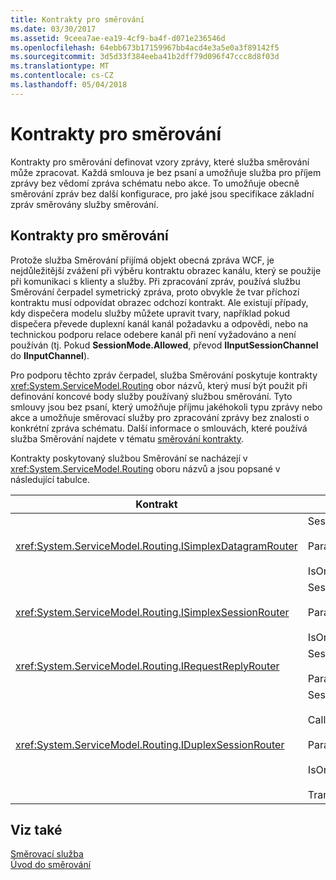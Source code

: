 ```yaml
---
title: Kontrakty pro směrování
ms.date: 03/30/2017
ms.assetid: 9ceea7ae-ea19-4cf9-ba4f-d071e236546d
ms.openlocfilehash: 64ebb673b17159967bb4acd4e3a5e0a3f89142f5
ms.sourcegitcommit: 3d5d33f384eeba41b2dff79d096f47ccc8d8f03d
ms.translationtype: MT
ms.contentlocale: cs-CZ
ms.lasthandoff: 05/04/2018
---
```

# <a name="routing-contracts"></a>Kontrakty pro směrování
Kontrakty pro směrování definovat vzory zprávy, které služba směrování může zpracovat.  Každá smlouva je bez psaní a umožňuje služba pro příjem zprávy bez vědomí zpráva schématu nebo akce. To umožňuje obecně směrování zpráv bez další konfigurace, pro jaké jsou specifikace základní zpráv směrovány služby směrování.  
  
## <a name="routing-contracts"></a>Kontrakty pro směrování  
 Protože služba Směrování přijímá objekt obecná zpráva WCF, je nejdůležitější zvážení při výběru kontraktu obrazec kanálu, který se použije při komunikaci s klienty a služby. Při zpracování zpráv, používá službu Směrování čerpadel symetrický zpráva, proto obvykle že tvar příchozí kontraktu musí odpovídat obrazec odchozí kontrakt. Ale existují případy, kdy dispečera modelu služby můžete upravit tvary, například pokud dispečera převede duplexní kanál kanál požadavku a odpovědi, nebo na technickou podporu relace odebere kanál při není vyžadováno a není používán (tj. Pokud **SessionMode.Allowed**, převod **IInputSessionChannel** do **IInputChannel**).  
  
 Pro podporu těchto zpráv čerpadel, služba Směrování poskytuje kontrakty <xref:System.ServiceModel.Routing> obor názvů, který musí být použit při definování koncové body služby používaný službou směrování. Tyto smlouvy jsou bez psaní, který umožňuje příjmu jakéhokoli typu zprávy nebo akce a umožňuje směrovací služby pro zpracování zprávy bez znalosti o konkrétní zpráva schématu. Další informace o smlouvách, které používá služba Směrování najdete v tématu [směrování kontrakty](../../../../docs/framework/wcf/feature-details/routing-contracts.md).  
  
 Kontrakty poskytovaný službou Směrování se nacházejí v <xref:System.ServiceModel.Routing> oboru názvů a jsou popsané v následující tabulce.  
  
|Kontrakt|Obrazec|Tvar kanálu|  
|--------------|-----------|-------------------|  
|<xref:System.ServiceModel.Routing.ISimplexDatagramRouter>|SessionMode = SessionMode.Allowed<br /><br /> Parametru AsyncPattern = true<br /><br /> IsOneWay = true|IInputChannel -> IOutputChannel|  
|<xref:System.ServiceModel.Routing.ISimplexSessionRouter>|SessionMode = SessionMode.Required<br /><br /> Parametru AsyncPattern = true<br /><br /> IsOneWay = true|IInputSessionChannel -> IOutputSessionChannel|  
|<xref:System.ServiceModel.Routing.IRequestReplyRouter>|SessionMode = SessionMode.Allowed<br /><br /> Parametru AsyncPattern = true|IReplyChannel -> třídu IRequestChannel|  
|<xref:System.ServiceModel.Routing.IDuplexSessionRouter>|SessionMode=SessionMode.Required<br /><br /> CallbackContract=typeof(ISimplexSession)<br /><br /> Parametru AsyncPattern = true<br /><br /> IsOneWay = true<br /><br /> TransactionFlow(TransactionFlowOption.Allowed)|IDuplexSessionChannel -> IDuplexSessionChannel|  
  
## <a name="see-also"></a>Viz také  
 [Směrovací služba](http://msdn.microsoft.com/library/5ac8718c-bcef-456f-bfd5-1e60a30d6eaa)  
 [Úvod do směrování](../../../../docs/framework/wcf/feature-details/routing-introduction.md)
